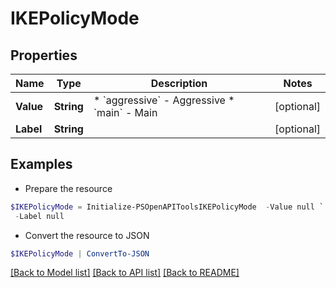 # IKEPolicyMode
## Properties

Name | Type | Description | Notes
------------ | ------------- | ------------- | -------------
**Value** | **String** | * &#x60;aggressive&#x60; - Aggressive * &#x60;main&#x60; - Main | [optional] 
**Label** | **String** |  | [optional] 

## Examples

- Prepare the resource
```powershell
$IKEPolicyMode = Initialize-PSOpenAPIToolsIKEPolicyMode  -Value null `
 -Label null
```

- Convert the resource to JSON
```powershell
$IKEPolicyMode | ConvertTo-JSON
```

[[Back to Model list]](../README.md#documentation-for-models) [[Back to API list]](../README.md#documentation-for-api-endpoints) [[Back to README]](../README.md)

